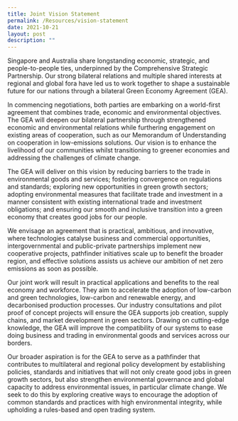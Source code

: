 ```yaml
---
title: Joint Vision Statement
permalink: /Resources/vision-statement
date: 2021-10-21
layout: post
description: ""
---
```

Singapore and Australia share longstanding economic, strategic, and people-to-people ties, underpinned by the Comprehensive Strategic Partnership. Our strong bilateral relations and multiple shared interests at regional and global fora have led us to work together to shape a sustainable future for our nations through a bilateral Green Economy Agreement (GEA).

In commencing negotiations, both parties are embarking on a world-first agreement that combines trade, economic and environmental objectives. The GEA will deepen our bilateral partnership through strengthened economic and environmental relations while furthering engagement on existing areas of cooperation, such as our Memorandum of Understanding on cooperation in low-emissions solutions. Our vision is to enhance the livelihood of our communities whilst transitioning to greener economies and addressing the challenges of climate change.

The GEA will deliver on this vision by reducing barriers to the trade in environmental goods and services; fostering convergence on regulations and standards; exploring new opportunities in green growth sectors; adopting environmental measures that facilitate trade and investment in a manner consistent with existing international trade and investment obligations; and ensuring our smooth and inclusive transition into a green economy that creates good jobs for our people.  

We envisage an agreement that is practical, ambitious, and innovative, where technologies catalyse business and commercial opportunities, intergovernmental and public-private partnerships implement new cooperative projects, pathfinder initiatives scale up to benefit the broader region, and effective solutions assists us achieve our ambition of net zero emissions as soon as possible. 

Our joint work will result in practical applications and benefits to the real economy and workforce. They aim to accelerate the adoption of low-carbon and green technologies, low-carbon and renewable energy, and decarbonised production processes. Our industry consultations and pilot proof of concept projects will ensure the GEA supports job creation, supply chains, and market development in green sectors. Drawing on cutting-edge knowledge, the GEA will improve the compatibility of our systems to ease doing business and trading in environmental goods and services across our borders.

Our broader aspiration is for the GEA to serve as a pathfinder that contributes to multilateral and regional policy development by establishing policies, standards and initiatives that will not only create good jobs in green growth sectors, but also strengthen environmental governance and global capacity to address environmental issues, in particular climate change. We seek to do this by exploring creative ways to encourage the adoption of common standards and practices with high environmental integrity, while upholding a rules-based and open trading system.